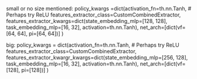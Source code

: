 


small or no size mentioned: 
    policy_kwargs =dict(activation_fn=th.nn.Tanh, # Perhaps try ReLU
                         features_extractor_class=CustomCombinedExtractor,
                         features_extractor_kwargs=dict(state_embedding_mlp=[128, 128], task_embedding_mlp=[16, 32], activation=th.nn.Tanh),
                         net_arch=[dict(vf=[64, 64], pi=[64, 64])] )

big: 
    policy_kwargs = dict(activation_fn=th.nn.Tanh, # Perhaps try ReLU
                            features_extractor_class=CustomCombinedExtractor,
                            features_extractor_kwargr_kwargs=dict(state_embedding_mlp=[256, 128], task_embedding_mlp=[16, 32], activation=th.nn.Tanh),
                            net_arch=[dict(vf=[128], pi=[128])] )